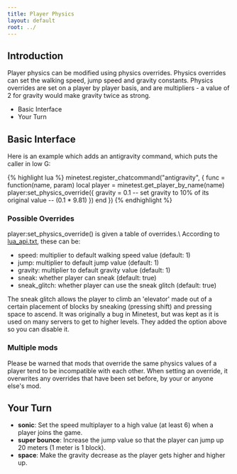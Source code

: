```yaml
---
title: Player Physics
layout: default
root: ../
---
```


## Introduction

Player physics can be modified using physics overrides. Physics overrides can set the
walking speed, jump speed and gravity constants. Physics overrides are set on a player
by player basis, and are multipliers - a value of 2 for gravity would make gravity twice
as strong.

* Basic Interface
* Your Turn

## Basic Interface

Here is an example which adds an antigravity command, which
puts the caller in low G:

{% highlight lua %}
minetest.register_chatcommand("antigravity", {
	func = function(name, param)
		local player = minetest.get_player_by_name(name)
		player:set_physics_override({
			gravity = 0.1 -- set gravity to 10% of its original value
			              -- (0.1 * 9.81)
		})
	end
})
{% endhighlight %}

### Possible Overrides

player:set_physics_override() is given a table of overrides.\\
According to [lua_api.txt](../lua_api.html#player-only-no-op-for-other-objects),
these can be:

* speed: multiplier to default walking speed value (default: 1)
* jump: multiplier to default jump value (default: 1)
* gravity: multiplier to default gravity value (default: 1)
* sneak: whether player can sneak (default: true)
* sneak_glitch: whether player can use the sneak glitch (default: true)

The sneak glitch allows the player to climb an 'elevator' made out of
a certain placement of blocks by sneaking (pressing shift) and pressing
space to ascend. It was originally a bug in Minetest, but was kept as
it is used on many servers to get to higher levels.
They added the option above so you can disable it.

### Multiple mods

Please be warned that mods that override the same physics values of a player tend
to be incompatible with each other. When setting an override, it overwrites
any overrides that have been set before, by your or anyone else's mod.

## Your Turn

* **sonic**: Set the speed multiplayer to a high value (at least 6) when a player joins the game.
* **super bounce**: Increase the jump value so that the player can jump up 20 meters (1 meter is 1 block).
* **space**: Make the gravity decrease as the player gets higher and higher up.
